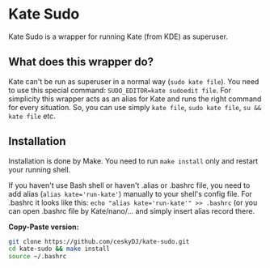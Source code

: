 # Kate Sudo

Kate Sudo is a wrapper for running Kate (from KDE) as superuser.

## What does this wrapper do?

Kate can't be run as superuser in a normal way (`sudo kate file`). You need to use this special command: `SUDO_EDITOR=kate sudoedit file`. For simplicity this wrapper acts as an alias for Kate and runs the right command for every situation. So, you can use simply `kate file`, `sudo kate file`, `su && kate file` etc.

## Installation

Installation is done by Make. You need to run `make install` only and restart your running shell.

If you haven't use Bash shell or haven't .alias or .bashrc file, you need to add alias (`alias kate='run-kate'`) manually to your shell's config file. For .bashrc it looks like this: `echo "alias kate='run-kate'" >> .bashrc` (or you can open .bashrc file by Kate/nano/... and simply insert alias record there.

**Copy-Paste version:**
```bash
git clone https://github.com/ceskyDJ/kate-sudo.git
cd kate-sudo && make install
source ~/.bashrc
```
